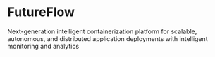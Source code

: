 # FutureFlow
Next-generation intelligent containerization platform for scalable, autonomous, and distributed application deployments with intelligent monitoring and analytics
